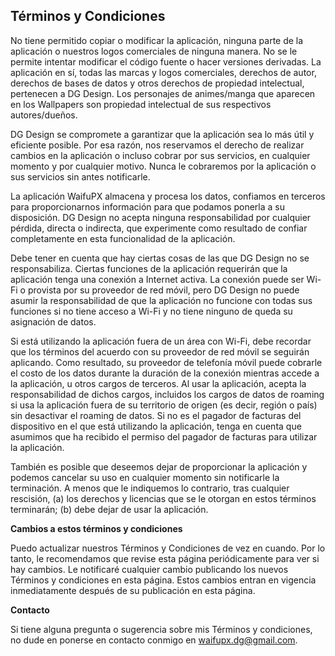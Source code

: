 ## Términos y Condiciones

No tiene permitido copiar o modificar la aplicación, ninguna parte de la aplicación o nuestros logos comerciales de ninguna manera. No se le permite intentar modificar el código fuente o hacer versiones derivadas. La aplicación en sí, todas las marcas y logos comerciales, derechos de autor, derechos de bases de datos y otros derechos de propiedad intelectual, pertenecen a DG Design. Los personajes de animes/manga que aparecen en los Wallpapers son propiedad intelectual de sus respectivos autores/dueños.

DG Design se compromete a garantizar que la aplicación sea lo más útil y eficiente posible. Por esa razón, nos reservamos el derecho de realizar cambios en la aplicación o incluso cobrar por sus servicios, en cualquier momento y por cualquier motivo. Nunca le cobraremos por la aplicación o sus servicios sin antes notificarle.

La aplicación WaifuPX almacena y procesa los datos, confiamos en terceros para proporcionarnos información para que podamos ponerla a su disposición. DG Design no acepta ninguna responsabilidad por cualquier pérdida, directa o indirecta, que experimente como resultado de confiar completamente en esta funcionalidad de la aplicación.

Debe tener en cuenta que hay ciertas cosas de las que DG Design no se responsabiliza. Ciertas funciones de la aplicación requerirán que la aplicación tenga una conexión a Internet activa. La conexión puede ser Wi-Fi o provista por su proveedor de red móvil, pero DG Design no puede asumir la responsabilidad de que la aplicación no funcione con todas sus funciones si no tiene acceso a Wi-Fi y no tiene ninguno de queda su asignación de datos.

Si está utilizando la aplicación fuera de un área con Wi-Fi, debe recordar que los términos del acuerdo con su proveedor de red móvil se seguirán aplicando. Como resultado, su proveedor de telefonía móvil puede cobrarle el costo de los datos durante la duración de la conexión mientras accede a la aplicación, u otros cargos de terceros. Al usar la aplicación, acepta la responsabilidad de dichos cargos, incluidos los cargos de datos de roaming si usa la aplicación fuera de su territorio de origen (es decir, región o país) sin desactivar el roaming de datos. Si no es el pagador de facturas del dispositivo en el que está utilizando la aplicación, tenga en cuenta que asumimos que ha recibido el permiso del pagador de facturas para utilizar la aplicación.

También es posible que deseemos dejar de proporcionar la aplicación y podemos cancelar su uso en cualquier momento sin notificarle la terminación. A menos que le indiquemos lo contrario, tras cualquier rescisión, (a) los derechos y licencias que se le otorgan en estos términos terminarán; (b) debe dejar de usar la aplicación.

**Cambios a estos términos y condiciones**

Puedo actualizar nuestros Términos y Condiciones de vez en cuando. Por lo tanto, le recomendamos que revise esta página periódicamente para ver si hay cambios. Le notificaré cualquier cambio publicando los nuevos Términos y condiciones en esta página. Estos cambios entran en vigencia inmediatamente después de su publicación en esta página.

**Contacto**

Si tiene alguna pregunta o sugerencia sobre mis Términos y condiciones, no dude en ponerse en contacto conmigo en waifupx.dg@gmail.com.
